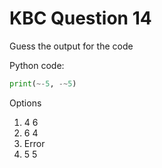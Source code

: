 # KBC Question 14

Guess the output for the code

Python code:

```py
print(~-5, -~5)
```

Options

1. 4 6
2. 6 4
3. Error
4. 5 5
